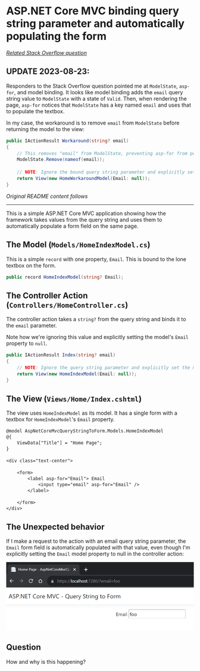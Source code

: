 # ASP.NET Core MVC binding query string parameter and automatically populating the form

_[Related Stack Overflow question](https://stackoverflow.com/q/76958399)_

## UPDATE 2023-08-23:

Responders to the Stack Overflow question pointed me at `ModelState`, `asp-for`, and model binding. It looks like model binding adds the `email` query string value to `ModelState` with a state of `Valid`. Then, when rendering the page, `asp-for` notices that `ModelState` has a key named `email` and uses that to populate the textbox.

In my case, the workaround is to remove `email` from `ModelState` before returning the model to the view:

```csharp
public IActionResult Workaround(string? email)
{
    // This removes "email" from ModelState, preventing asp-for from populating the form field.
    ModelState.Remove(nameof(email));

    // NOTE: Ignore the bound query string parameter and explicitly set the model property to null.
    return View(new HomeWorkaroundModel(Email: null));
}
```

_Original README content follows_

---

This is a simple ASP.NET Core MVC application showing how the framework takes values from the query string and uses them to automatically populate a form field on the same page.

## The Model (`Models/HomeIndexModel.cs`)

This is a simple `record` with one property, `Email`. This is bound to the lone textbox on the form.

```csharp
public record HomeIndexModel(string? Email);
```

## The Controller Action (`Controllers/HomeController.cs`)

The controller action takes a `string?` from the query string and binds it to the `email` parameter.

Note how we're ignoring this value and explicitly setting the model's `Email` property to `null`.

```csharp
public IActionResult Index(string? email)
{
    // NOTE: Ignore the query string parameter and explicitly set the model property to null.
    return View(new HomeIndexModel(Email: null));
}
```

## The View (`Views/Home/Index.cshtml`)

The view uses `HomeIndexModel` as its model. It has a single form with a textbox for `HomeIndexModel`'s `Email` property.

```
@model AspNetCoreMvcQueryStringToForm.Models.HomeIndexModel
@{
    ViewData["Title"] = "Home Page";
}

<div class="text-center">
    
    <form>
        <label asp-for="Email"> Email
            <input type="email" asp-for="Email" />
        </label>
        
    </form>
</div>

```

## The Unexpected behavior

If I make a request to the action with an email query string parameter, the `Email` form field is automatically populated with that value, even though I'm explicitly setting the `Email` model property to null in the controller action:

![Screenshot of the issue described in this README.](images/repro.png)

## Question

How and why is this happening?